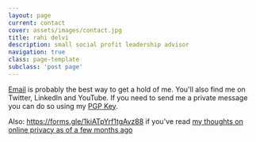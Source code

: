 ```yaml
---
layout: page
current: contact
cover: assets/images/contact.jpg
title: rahi delvi
description: small social profit leadership advisor
navigation: true
class: page-template
subclass: 'post page'
---
```


[Email](http://scr.im/rahi) is probably the best way to get a hold of me. You'll also find me on Twitter, LinkedIn and YouTube. If you need to send me a private message you can do so using my [PGP Key](https://keybase.io/rahi).

Also: https://forms.gle/1kiATpYrf1tgAyz88 if you've read [my thoughts on online privacy as of a few months ago][1]

[1]: https://www/socialprofit.us/privacy
